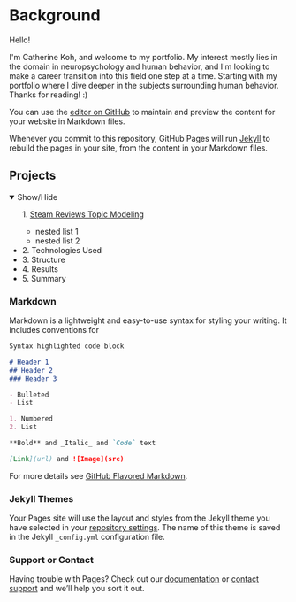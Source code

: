 # Background

Hello!

I'm Catherine Koh, and welcome to my portfolio. My interest mostly lies in the domain in neuropsychology and human behavior, and I'm looking to make a career transition into this field one step at a time. Starting with my portfolio where I dive deeper in the subjects surrounding human behavior. Thanks for reading! :)

You can use the [editor on GitHub](https://github.com/ckohcm/Steam_Reviews_Analysis/edit/main/README.md) to maintain and preview the content for your website in Markdown files.

Whenever you commit to this repository, GitHub Pages will run [Jekyll](https://jekyllrb.com/) to rebuild the pages in your site, from the content in your Markdown files.

## Projects
<details open>
 <summary>Show/Hide</summary>
 <ul>
  1. <a href="https://github.com/ckohcm/Projects/blob/main/Steam%20Reviews%20Topic%20Modeling">Steam Reviews Topic Modeling</a>
 <ul>
  <li> nested list 1</li>
  <li> nested list 2</li>
  </ul>
  <li> 2. Technologies Used </li>
  <li> 3. Structure </li>
  <li> 4. Results </li>
  <li> 5. Summary </li>
 </ul> 
</details>

### Markdown

Markdown is a lightweight and easy-to-use syntax for styling your writing. It includes conventions for

```markdown
Syntax highlighted code block

# Header 1
## Header 2
### Header 3

- Bulleted
- List

1. Numbered
2. List

**Bold** and _Italic_ and `Code` text

[Link](url) and ![Image](src)
```

For more details see [GitHub Flavored Markdown](https://guides.github.com/features/mastering-markdown/).

### Jekyll Themes

Your Pages site will use the layout and styles from the Jekyll theme you have selected in your [repository settings](https://github.com/ckohcm/Steam_Reviews_Analysis/settings/pages). The name of this theme is saved in the Jekyll `_config.yml` configuration file.

### Support or Contact

Having trouble with Pages? Check out our [documentation](https://docs.github.com/categories/github-pages-basics/) or [contact support](https://support.github.com/contact) and we’ll help you sort it out.
